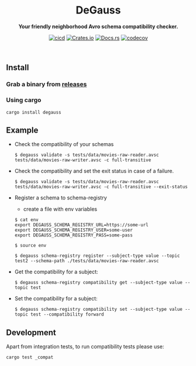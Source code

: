 
<div align="center">
 <p><h1>DeGauss</h1> </p>
  <p><strong>Your friendly neighborhood Avro schema compatibility checker.</strong> </p>
<p>

[![cicd](https://github.com/vertexclique/degauss/actions/workflows/cicd.yml/badge.svg)](https://github.com/vertexclique/degauss/actions/workflows/cicd.yml)
[![Crates.io](https://img.shields.io/crates/v/degauss)](https://crates.io/crates/degauss)
[![Docs.rs](https://docs.rs/degauss/badge.svg)](https://docs.rs/degauss)
[![codecov](https://codecov.io/gh/vertexclique/degauss/branch/master/graph/badge.svg)](https://codecov.io/gh/vertexclique/degauss)
</p>
</div>
</br>


## Install

### Grab a binary from [releases](https://github.com/vertexclique/degauss/releases)

### Using cargo
```
cargo install degauss
```

## Example

- Check the compatibility of your schemas
    ```
    $ degauss validate -s tests/data/movies-raw-reader.avsc tests/data/movies-raw-writer.avsc -c full-transitive
    ```

- Check the compatibility and set the exit status in case of a failure.
    ```
    $ degauss validate -s tests/data/movies-raw-reader.avsc tests/data/movies-raw-writer.avsc -c full-transitive --exit-status
    ```

- Register a schema to schema-registry
    - create a file with env variables
    ```        
    $ cat env
    export DEGAUSS_SCHEMA_REGISTRY_URL=https://some-url
    export DEGAUSS_SCHEMA_REGISTRY_USER=some-user
    export DEGAUSS_SCHEMA_REGISTRY_PASS=some-pass
    ```
    ```
    $ source env
    ```

    ```
    $ degauss schema-registry register --subject-type value --topic test2 --schema-path ./tests/data/movies-raw-reader.avsc
    ```

- Get the compatibility for a subject:
    ```
    $ degauss schema-registry compatibility get --subject-type value --topic test
    ```

- Set the compatibility for a subject:
    ```
    $ degauss schema-registry compatibility set --subject-type value --topic test --compatibility forward
    ```

## Development

Apart from integration tests, to run compatibility tests please use:

```shell
cargo test _compat
```